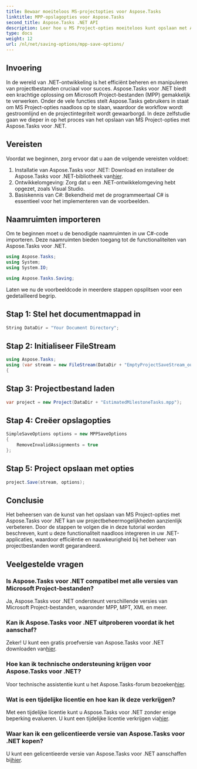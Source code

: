 ```yaml
---
title: Bewaar moeiteloos MS-projectopties voor Aspose.Tasks
linktitle: MPP-opslagopties voor Aspose.Tasks
second_title: Aspose.Tasks .NET API
description: Leer hoe u MS Project-opties moeiteloos kunt opslaan met Aspose.Tasks voor .NET. Verhoog de efficiëntie van uw projectbeheer.
type: docs
weight: 12
url: /nl/net/saving-options/mpp-save-options/
---
```

## Invoering
In de wereld van .NET-ontwikkeling is het efficiënt beheren en manipuleren van projectbestanden cruciaal voor succes. Aspose.Tasks voor .NET biedt een krachtige oplossing om Microsoft Project-bestanden (MPP) gemakkelijk te verwerken. Onder de vele functies stelt Aspose.Tasks gebruikers in staat om MS Project-opties naadloos op te slaan, waardoor de workflow wordt gestroomlijnd en de projectintegriteit wordt gewaarborgd. In deze zelfstudie gaan we dieper in op het proces van het opslaan van MS Project-opties met Aspose.Tasks voor .NET.
## Vereisten
Voordat we beginnen, zorg ervoor dat u aan de volgende vereisten voldoet:
1.  Installatie van Aspose.Tasks voor .NET: Download en installeer de Aspose.Tasks voor .NET-bibliotheek van[hier](https://releases.aspose.com/tasks/net/).
2. Ontwikkelomgeving: Zorg dat u een .NET-ontwikkelomgeving hebt opgezet, zoals Visual Studio.
3. Basiskennis van C#: Bekendheid met de programmeertaal C# is essentieel voor het implementeren van de voorbeelden.

## Naamruimten importeren
Om te beginnen moet u de benodigde naamruimten in uw C#-code importeren. Deze naamruimten bieden toegang tot de functionaliteiten van Aspose.Tasks voor .NET.

```csharp
using Aspose.Tasks;
using System;
using System.IO;

using Aspose.Tasks.Saving;
```

Laten we nu de voorbeeldcode in meerdere stappen opsplitsen voor een gedetailleerd begrip.
## Stap 1: Stel het documentmappad in
```csharp
String DataDir = "Your Document Directory";
```
## Stap 2: Initialiseer FileStream
```csharp
using Aspose.Tasks;
using (var stream = new FileStream(DataDir + "EmptyProjectSaveStream_out.xml", FileMode.Create, FileAccess.Write))
{
```
## Stap 3: Projectbestand laden
```csharp
var project = new Project(DataDir + "EstimatedMilestoneTasks.mpp");
```
## Stap 4: Creëer opslagopties
```csharp
SimpleSaveOptions options = new MPPSaveOptions
{
	RemoveInvalidAssignments = true
};
```
## Stap 5: Project opslaan met opties
```csharp
project.Save(stream, options);
```

## Conclusie
Het beheersen van de kunst van het opslaan van MS Project-opties met Aspose.Tasks voor .NET kan uw projectbeheermogelijkheden aanzienlijk verbeteren. Door de stappen te volgen die in deze tutorial worden beschreven, kunt u deze functionaliteit naadloos integreren in uw .NET-applicaties, waardoor efficiëntie en nauwkeurigheid bij het beheer van projectbestanden wordt gegarandeerd.

## Veelgestelde vragen
### Is Aspose.Tasks voor .NET compatibel met alle versies van Microsoft Project-bestanden?
Ja, Aspose.Tasks voor .NET ondersteunt verschillende versies van Microsoft Project-bestanden, waaronder MPP, MPT, XML en meer.
### Kan ik Aspose.Tasks voor .NET uitproberen voordat ik het aanschaf?
 Zeker! U kunt een gratis proefversie van Aspose.Tasks voor .NET downloaden van[hier](https://releases.aspose.com/).
### Hoe kan ik technische ondersteuning krijgen voor Aspose.Tasks voor .NET?
Voor technische assistentie kunt u het Aspose.Tasks-forum bezoeken[hier](https://forum.aspose.com/c/tasks/15).
### Wat is een tijdelijke licentie en hoe kan ik deze verkrijgen?
 Met een tijdelijke licentie kunt u Aspose.Tasks voor .NET zonder enige beperking evalueren. U kunt een tijdelijke licentie verkrijgen via[hier](https://purchase.aspose.com/temporary-license/).
### Waar kan ik een gelicentieerde versie van Aspose.Tasks voor .NET kopen?
 U kunt een gelicentieerde versie van Aspose.Tasks voor .NET aanschaffen bij[hier](https://purchase.aspose.com/buy).